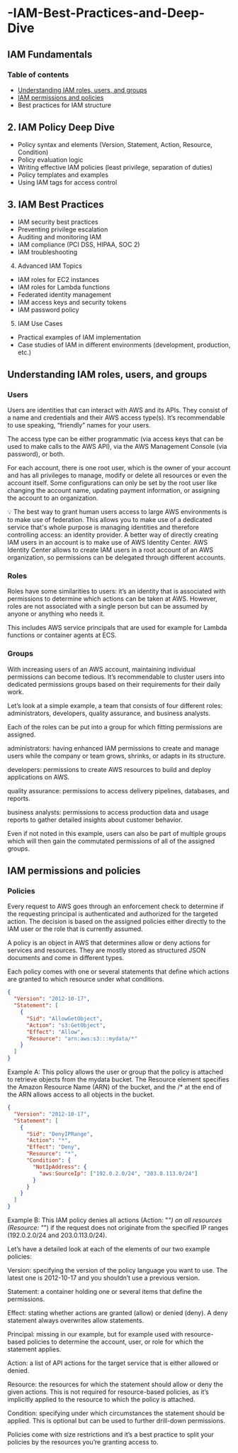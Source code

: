 # -IAM-Best-Practices-and-Deep-Dive

## IAM Fundamentals
### Table of contents

- [Understanding IAM roles, users, and groups](#understanding-iam-roles-users-and-groups)
- [IAM permissions and policies](#iam-permissions-and-policies)
- Best practices for IAM structure

## 2. IAM Policy Deep Dive

- Policy syntax and elements (Version, Statement, Action, Resource, Condition)
- Policy evaluation logic
- Writing effective IAM policies (least privilege, separation of duties)
- Policy templates and examples
- Using IAM tags for access control
  
## 3. IAM Best Practices

- IAM security best practices
- Preventing privilege escalation
- Auditing and monitoring IAM
- IAM compliance (PCI DSS, HIPAA, SOC 2)
- IAM troubleshooting
  
4. Advanced IAM Topics

- IAM roles for EC2 instances
- IAM roles for Lambda functions
- Federated identity management
- IAM access keys and security tokens
- IAM password policy
  
5. IAM Use Cases

- Practical examples of IAM implementation
- Case studies of IAM in different environments (development, production, etc.)

## Understanding IAM roles, users, and groups

### Users
Users are identities that can interact with AWS and its APIs. They consist of a name and credentials and their AWS access type(s). It’s recommendable to use speaking, “friendly” names for your users.

The access type can be either programmatic (via access keys that can be used to make calls to the AWS API), via the AWS Management Console (via password), or both.

For each account, there is one root user, which is the owner of your account and has all privileges to manage, modify or delete all resources or even the account itself. Some configurations can only be set by the root user like changing the account name, updating payment information, or assigning the account to an organization.

💡 The best way to grant human users access to large AWS environments is to make use of federation. This allows you to make use of a dedicated service that's whole purpose is managing identities and therefore controlling access: an identity provider. A better way of directly creating IAM users in an account is to make use of AWS Identity Center. AWS Identity Center allows to create IAM users in a root account of an AWS organization, so permissions can be delegated through different accounts.

### Roles
Roles have some similarities to users: it’s an identity that is associated with permissions to determine which actions can be taken at AWS. However, roles are not associated with a single person but can be assumed by anyone or anything who needs it.

This includes AWS service principals that are used for example for Lambda functions or container agents at ECS.

### Groups
With increasing users of an AWS account, maintaining individual permissions can become tedious. It’s recommendable to cluster users into dedicated permissions groups based on their requirements for their daily work.

Let’s look at a simple example, a team that consists of four different roles: administrators, developers, quality assurance, and business analysts.

Each of the roles can be put into a group for which fitting permissions are assigned.

administrators: having enhanced IAM permissions to create and manage users while the company or team grows, shrinks, or adapts in its structure.

developers: permissions to create AWS resources to build and deploy applications on AWS.

quality assurance: permissions to access delivery pipelines, databases, and reports.

business analysts: permissions to access production data and usage reports to gather detailed insights about customer behavior.

Even if not noted in this example, users can also be part of multiple groups which will then gain the commutated permissions of all of the assigned groups.

## IAM permissions and policies

### Policies
Every request to AWS goes through an enforcement check to determine if the requesting principal is authenticated and authorized for the targeted action. The decision is based on the assigned policies either directly to the IAM user or the role that is currently assumed.

A policy is an object in AWS that determines allow or deny actions for services and resources. They are mostly stored as structured JSON documents and come in different types.

Each policy comes with one or several statements that define which actions are granted to which resource under what conditions.


```json
{
  "Version": "2012-10-17",
  "Statement": [
    {
      "Sid": "AllowGetObject",
      "Action": "s3:GetObject",
      "Effect": "Allow",
      "Resource": "arn:aws:s3:::mydata/*"
    }
  ]
}
```
Example A: This policy allows the user or group that the policy is attached to retrieve objects from the mydata bucket. The Resource element specifies the Amazon Resource Name (ARN) of the bucket, and the /* at the end of the ARN allows access to all objects in the bucket.

```json
{
  "Version": "2012-10-17",
  "Statement": [
    {
      "Sid": "DenyIPRange",
      "Action": "*",
      "Effect": "Deny",
      "Resource": "*",
      "Condition": {
        "NotIpAddress": {
          "aws:SourceIp": ["192.0.2.0/24", "203.0.113.0/24"]
        }
      }
    }
  ]
}
```
Example B: This IAM policy denies all actions (Action: "*") on all resources (Resource: "*") if the request does not originate from the specified IP ranges (192.0.2.0/24 and 203.0.113.0/24).

Let’s have a detailed look at each of the elements of our two example policies:

Version: specifying the version of the policy language you want to use. The latest one is 2012-10-17 and you shouldn’t use a previous version.

Statement: a container holding one or several items that define the permissions.

Effect: stating whether actions are granted (allow) or denied (deny). A deny statement always overwrites allow statements.

Principal: missing in our example, but for example used with resource-based policies to determine the account, user, or role for which the statement applies.

Action: a list of API actions for the target service that is either allowed or denied.

Resource: the resources for which the statement should allow or deny the given actions. This is not required for resource-based policies, as it’s implicitly applied to the resource to which the policy is attached.

Condition: specifying under which circumstances the statement should be applied. This is optional but can be used to further drill-down permissions.

Policies come with size restrictions and it’s a best practice to split your policies by the resources you’re granting access to.
